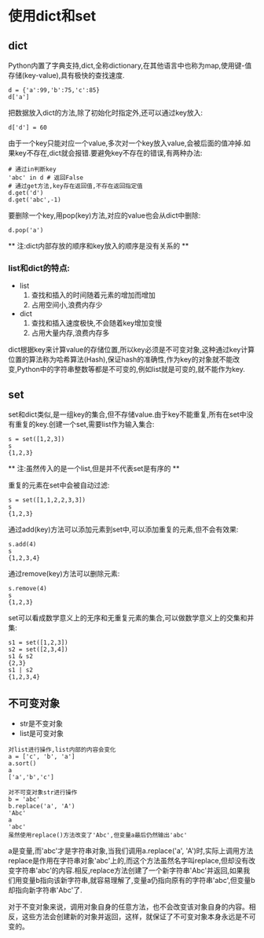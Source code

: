# 使用dict和set
## dict
Python内置了字典支持,dict,全称dictionary,在其他语言中也称为map,使用键-值存储(key-value),具有极快的查找速度.
```
d = {'a':99,'b':75,'c':85}
d['a']
```
把数据放入dict的方法,除了初始化时指定外,还可以通过key放入:
```
d['d'] = 60
```
由于一个key只能对应一个value,多次对一个key放入value,会被后面的值冲掉.如果key不存在,dict就会报错.要避免key不存在的错误,有两种办法:
```
# 通过in判断key
'abc' in d # 返回False
# 通过get方法,key存在返回值,不存在返回指定值
d.get('d')
d.get('abc',-1)
```
要删除一个key,用pop(key)方法,对应的value也会从dict中删除:
```
d.pop('a')
```
** 注:dict内部存放的顺序和key放入的顺序是没有关系的 **

### list和dict的特点:
* list
  1. 查找和插入的时间随着元素的增加而增加
  2. 占用空间小,浪费内存少
* dict
  1. 查找和插入速度极快,不会随着key增加变慢
  2. 占用大量内存,浪费内存多
    
dict根据key来计算value的存储位置,所以key必须是不可变对象,这种通过key计算位置的算法称为哈希算法(Hash),保证hash的准确性,作为key的对象就不能改变,Python中的字符串整数等都是不可变的,例如list就是可变的,就不能作为key.

## set
set和dict类似,是一组key的集合,但不存储value.由于key不能重复,所有在set中没有重复的key.创建一个set,需要list作为输入集合:
```
s = set([1,2,3])
s
{1,2,3}
```
** 注:虽然传入的是一个list,但是并不代表set是有序的 **

重复的元素在set中会被自动过滤:
```
s = set([1,1,2,2,3,3])
s
{1,2,3}
```
通过add(key)方法可以添加元素到set中,可以添加重复的元素,但不会有效果:
```
s.add(4)
s
{1,2,3,4}
```
通过remove(key)方法可以删除元素:
```
s.remove(4)
s
{1,2,3}
```
set可以看成数学意义上的无序和无重复元素的集合,可以做数学意义上的交集和并集:
```
s1 = set([1,2,3])
s2 = set([2,3,4])
s1 & s2
{2,3}
s1 | s2
{1,2,3,4}
```
## 不可变对象
* str是不变对象
* list是可变对象
```
对list进行操作,list内部的内容会变化
a = ['c', 'b', 'a']
a.sort()
a
['a','b','c']
```
```
对不可变对象str进行操作
b = 'abc'
b.replace('a', 'A')
'Abc'
a
'abc'
虽然使用replace()方法改变了'Abc',但变量a最后仍然输出'abc'
```
a是变量,而'abc'才是字符串对象,当我们调用a.replace('a', 'A')时,实际上调用方法replace是作用在字符串对象'abc'上的,而这个方法虽然名字叫replace,但却没有改变字符串'abc'的内容.相反,replace方法创建了一个新字符串'Abc'并返回,如果我们用变量b指向该新字符串,就容易理解了,变量a仍指向原有的字符串'abc',但变量b却指向新字符串'Abc'了.

对于不变对象来说，调用对象自身的任意方法，也不会改变该对象自身的内容。相反，这些方法会创建新的对象并返回，这样，就保证了不可变对象本身永远是不可变的。